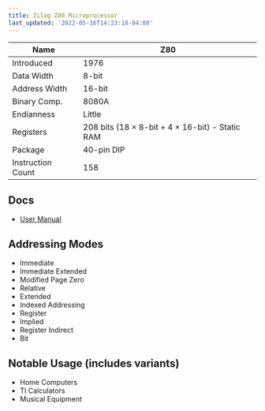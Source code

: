 ```yaml
---
title: Zilog Z80 Microprocessor
last_updated: '2022-05-16T14:23:18-04:00'
---
```


|Name              | Z80
|---               | ---
|Introduced        | 1976
|Data Width        | 8-bit
|Address Width     | 16-bit
|Binary Comp.      | 8080A
|Endianness        | Little
|Registers         | 208 bits (18 &times; 8-bit + 4 &times; 16-bit) - Static RAM
|Package           | 40-pin DIP
|Instruction Count | 158

## Docs
- [User Manual](http://z80.info/zip/z80cpu_um.pdf)

## Addressing Modes
- Immediate
- Immediate Extended
- Modified Page Zero 
- Relative
- Extended
- Indexed Addressing
- Register
- Implied
- Register Indirect
- Bit

## Notable Usage (includes variants)
- Home Computers
- TI Calculators
- Musical Equipment